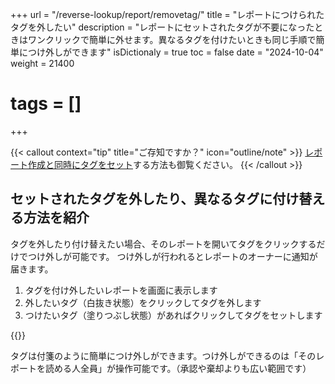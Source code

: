 +++
url = "/reverse-lookup/report/removetag/"
title = "レポートにつけられたタグを外したい"
description = "レポートにセットされたタグが不要になったときはワンクリックで簡単に外せます。異なるタグを付けたいときも同じ手順で簡単につけ外しができます"
isDictionaly = true
toc = false
date = "2024-10-04"
weight = 21400
# tags = []
+++

{{< callout context="tip" title="ご存知ですか？" icon="outline/note" >}}
[レポート作成と同時にタグをセット](/reverse-lookup/report/settag/)する方法も御覧ください。
{{< /callout >}}

## セットされたタグを外したり、異なるタグに付け替える方法を紹介

タグを外したり付け替えたい場合、そのレポートを開いてタグをクリックするだけでつけ外しが可能です。
つけ外しが行われるとレポートのオーナーに通知が届きます。

1. タグを付け外したいレポートを画面に表示します
2. 外したいタグ（白抜き状態）をクリックしてタグを外します
3. つけたいタグ（塗りつぶし状態）があればクリックしてタグをセットします

{{<iTablet filename="img/removeTag" msg="タグの付け外しをクリックするとつけ外しができるよ" alice="pc">}}

タグは付箋のように簡単につけ外しができます。つけ外しができるのは「そのレポートを読める人全員」が操作可能です。（承認や棄却よりも広い範囲です）
